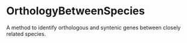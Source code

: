 # OrthologyBetweenSpecies
A method to identify orthologous and syntenic genes between closely related species.
